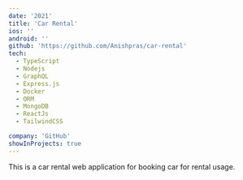 ```yaml
---
date: '2021'
title: 'Car Rental'
ios: ''
android: ''
github: 'https://github.com/Anishpras/car-rental'
tech:
  - TypeScript
  - Nodejs
  - GraphQL
  - Express.js
  - Docker
  - ORM
  - MongoDB
  - ReactJs
  - TailwindCSS

company: 'GitHub'
showInProjects: true
---
```


This is a car rental web application for booking car for rental usage.
